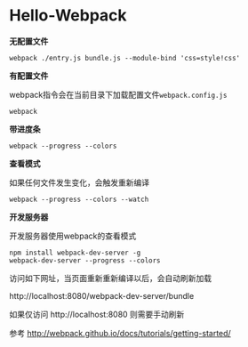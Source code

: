 # Hello-Webpack


**无配置文件**

```
webpack ./entry.js bundle.js --module-bind 'css=style!css'
```

**有配置文件**

webpack指令会在当前目录下加载配置文件`webpack.config.js`

```
webpack
```

**带进度条**

```
webpack --progress --colors
```

**查看模式**

如果任何文件发生变化，会触发重新编译

```
webpack --progress --colors --watch
```

**开发服务器**

开发服务器使用webpack的查看模式

```
npm install webpack-dev-server -g
webpack-dev-server --progress --colors
```

访问如下网址，当页面重新重新编译以后，会自动刷新加载

http://localhost:8080/webpack-dev-server/bundle

如果仅访问 http://localhost:8080 则需要手动刷新






参考
http://webpack.github.io/docs/tutorials/getting-started/
